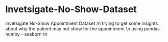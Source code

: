 # Invetsigate-No-Show-Dataset
Invetsigate No-Show Appointment Dataset /n
trying to get some insights about why the patient may not show for the appointment \n
using pandas - numby - seaborn \n
